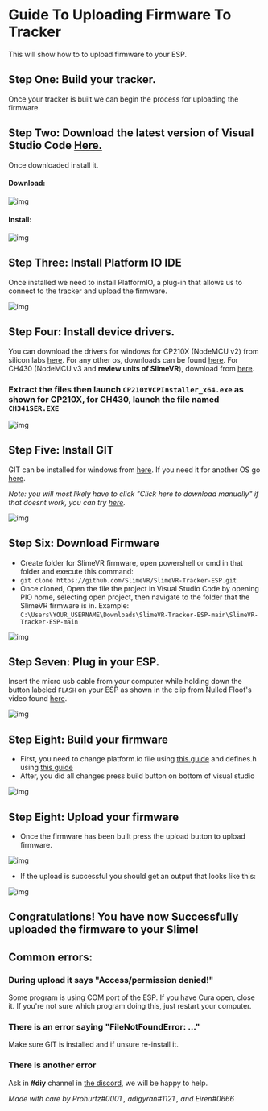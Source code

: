 # Guide To Uploading Firmware To Tracker

This will show how to to upload firmware to your ESP.

## Step One: Build your tracker.
Once your tracker is built we can begin the process for uploading the firmware.

## Step Two: Download the latest version of Visual Studio Code [Here.](https://code.visualstudio.com/download)

Once downloaded install it.

#### Download:
![img](https://i.imgur.com/jXPXIFz.gif)

#### Install:
![img](https://i.imgur.com/hAm3Zu0.gif)

## Step Three: Install Platform IO IDE

Once installed we need to install PlatformIO, a plug-in that allows us to connect to the tracker and upload the firmware.

![img](https://i.imgur.com/ebV0IgT.gif)

## Step Four: Install device drivers.

You can download the drivers for windows for CP210X (NodeMCU v2) from silicon labs [here](https://www.silabs.com/documents/public/software/CP210x_Universal_Windows_Driver.zip). For any other os, downloads can be found [here](https://www.silabs.com/developers/usb-to-uart-bridge-vcp-drivers). For CH430 (NodeMCU v3 and **review units of SlimeVR**), download from [here](https://cdn.sparkfun.com/assets/learn_tutorials/8/4/4/CH341SER.EXE).

### Extract the files then launch `CP210xVCPInstaller_x64.exe` as shown for CP210X, for CH430, launch the file named `CH341SER.EXE`

![img](https://i.imgur.com/9Ztro0h.gif)

## Step Five: Install GIT

GIT can be installed for windows from [here](https://git-scm.com/download/win). If you need it for another OS go [here](https://git-scm.com/downloads).

_Note: you will most likely have to click "Click here to download manually" if that doesnt work, you can try [here](https://gitforwindows.org/)._

![img](https://i.imgur.com/wam3ea1.gif)

## Step Six: Download Firmware

* Create folder for SlimeVR firmware, open powershell or cmd in that folder and execute this command:
* `git clone https://github.com/SlimeVR/SlimeVR-Tracker-ESP.git`
* Once cloned, Open the file the project in Visual Studio Code by opening PIO home, selecting open project, then navigate to the folder that the SlimeVR firmware is in. Example: `C:\Users\YOUR_USERNAME\Downloads\SlimeVR-Tracker-ESP-main\SlimeVR-Tracker-ESP-main`

![img](https://i.imgur.com/G0egnh6.gif)

## Step Seven: Plug in your ESP.

Insert the micro usb cable from your computer while holding down the button labeled `FLASH` on your ESP as shown in the clip from Nulled Floof's video found [here](https://youtu.be/e1oExyYlTzs?t=358).

![img](https://i.imgur.com/scWknId.gif)

## Step Eight: Build your firmware

* First, you need to change platform.io file using [this guide](platformio-guide) and defines.h using [this guide](defines_guide.md)
* After, you did all changes press build button on bottom of visual studio

![img](https://i.imgur.com/EmSkhFp.png)

## Step Eight: Upload your firmware

* Once the firmware has been built press the upload button to upload firmware.

![img](https://i.imgur.com/lI3PFVC.png)

* If the upload is successful you should get an output that looks like this:

![img](https://i.imgur.com/SDQcCr1.png)

## Congratulations! You have now Successfully uploaded the firmware to your Slime!

## Common errors:

### During upload it says "Access/permission denied!"

Some program is using COM port of the ESP. If you have Cura open, close it. If you're not sure which program doing this, just restart your computer.

### There is an error saying "FileNotFoundError: ..."

Make sure GIT is installed and if unsure re-install it.

### There is another error

Ask in **#diy** channel in [the discord](https://discord.gg/slimevr), we will be happy to help.


_Made with care by Prohurtz#0001 , adigyran#1121 , and Eiren#0666_
